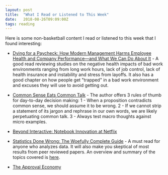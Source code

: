 ```yaml
---
layout: post
title:  "What I Read or Listened to This Week"
date:   2018-08-26T09:09:00Z
tags: reading
---
```

Here is some non-basketball content I read or listened to this week that I found interesting:


* [Dying for a Paycheck: How Modern Management Harms Employee Health and Company Performance—and What We Can Do About It](https://www.amazon.com/Dying-Paycheck-Management-Employee-Performance/dp/0062800922/) - A good read reviewing studies on the negative health impacts of bad work environments ranging from long work hours, lack of job control, lack of health insurance and instability and stress from layoffs. It also has a good chapter on how people get "trapped" in a bad work environment and excuses they will use to avoid getting out.

* [Common Sense Eats Common Talk](https://www.ribbonfarm.com/2017/09/26/common-sense-eats-common-talk/) - The author offers 3 rules of thumb for day-to-day decision making: 1 - When a proposition contradicts common sense, we should assume it to be wrong. 2 - If we cannot strip a statement of its jargon and rephrase in our own words, we are likely perpetuating common talk. 3 - Always test macro thoughts against micro examples.

* [Beyond Interactive: Notebook Innovation at Netflix](https://medium.com/netflix-techblog/notebook-innovation-591ee3221233)

* [Statistics Done Wrong: The Woefully Complete Guide](https://www.amazon.com/Statistics-Done-Wrong-Woefully-Complete/dp/1593276206) - A must read for anyone who analyzes data. It will also make you skeptical of most results from peer reviewed papers. An overview and summary of the topics covered is [here](https://www.statisticsdonewrong.com/).

* [The Approval Economy](https://zandercutt.com/2018/08/23/the-approval-economy/)
